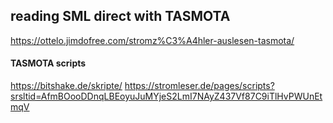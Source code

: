 ## reading SML direct with TASMOTA

https://ottelo.jimdofree.com/stromz%C3%A4hler-auslesen-tasmota/

#### TASMOTA scripts
https://bitshake.de/skripte/
https://stromleser.de/pages/scripts?srsltid=AfmBOooDDnqLBEoyuJuMYjeS2LmI7NAyZ437Vf87C9iTlHvPWUnEtmqV


